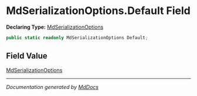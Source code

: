 # MdSerializationOptions.Default Field

**Declaring Type:** [MdSerializationOptions](../index.md)

```csharp
public static readonly MdSerializationOptions Default;
```

## Field Value

[MdSerializationOptions](../index.md)

___

*Documentation generated by [MdDocs](https://github.com/ap0llo/mddocs)*
